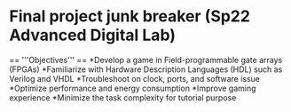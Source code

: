 # Final project junk breaker (Sp22 Advanced Digital Lab)
== '''Objectives''' ==
*Develop a game in Field-programmable gate arrays (FPGAs)
*Familiarize with Hardware Description Languages (HDL) such as Verilog and VHDL
*Troubleshoot on clock, ports, and software issue
*Optimize performance and energy consumption
*Improve gaming experience 
*Minimize the task complexity for tutorial purpose
